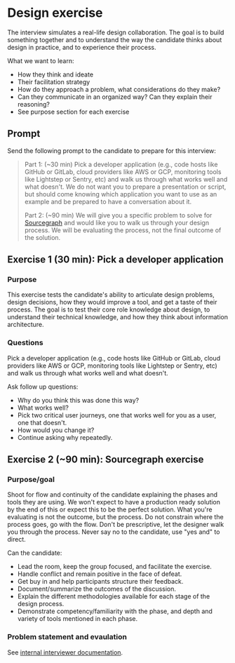 # Design exercise

The interview simulates a real-life design collaboration. The goal is to build something together and to understand the way the candidate thinks about design in practice, and to experience their process.

What we want to learn:

- How they think and ideate
- Their facilitation strategy
- How do they approach a problem, what considerations do they make?
- Can they communicate in an organized way? Can they explain their reasoning?
- See purpose section for each exercise

## Prompt

Send the following prompt to the candidate to prepare for this interview:

> Part 1: (~30 min) Pick a developer application (e.g., code hosts like GitHub or GitLab, cloud providers like AWS or GCP, monitoring tools like Lightstep or Sentry, etc) and walk us through what works well and what doesn't. We do not want you to prepare a presentation or script, but should come knowing which application you want to use as an example and be prepared to have a conversation about it.
>
> Part 2: (~90 min) We will give you a specific problem to solve for [Sourcegraph](https://sourcegraph.com/search) and would like you to walk us through your design process. We will be evaluating the process, not the final outcome of the solution.

## Exercise 1 (30 min): Pick a developer application

### Purpose

This exercise tests the candidate's ability to articulate design problems, design decisions, how they would improve a tool, and get a taste of their process. The goal is to test their core role knowledge about design, to understand their technical knowledge, and how they think about information architecture.

### Questions

Pick a developer application (e.g., code hosts like GitHub or GitLab, cloud providers like AWS or GCP, monitoring tools like Lightstep or Sentry, etc) and walk us through what works well and what doesn't.

Ask follow up questions:

- Why do you think this was done this way?
- What works well?
- Pick two critical user journeys, one that works well for you as a user, one that doesn't.
- How would you change it?
- Continue asking why repeatedly.

## Exercise 2 (~90 min): Sourcegraph exercise

### Purpose/goal

Shoot for flow and continuity of the candidate explaining the phases and tools they are using. We won't expect to have a production ready solution by the end of this or expect this to be the perfect solution. What you're evaluating is not the outcome, but the process. Do not constrain where the process goes, go with the flow. Don't be prescriptive, let the designer walk you through the process. Never say no to the candidate, use "yes and" to direct.

Can the candidate:

- Lead the room, keep the group focused, and facilitate the exercise.
- Handle conflict and remain positive in the face of defeat.
- Get buy in and help participants structure their feedback.
- Document/summarize the outcomes of the discussion.
- Explain the different methodologies available for each stage of the design process.
- Demonstrate competency/familiarity with the phase, and depth and variety of tools mentioned in each phase.

### Problem statement and evaulation

See [internal interviewer documentation](https://github.com/sourcegraph/interviews/blob/master/product/product-designer/design-exercise.md).
